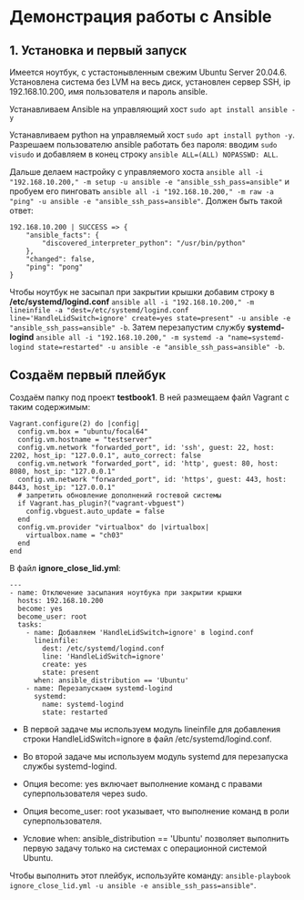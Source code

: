 # Демонстрация работы с Ansible

## 1. Установка и первый запуск

Имеется ноутбук, с устастонывленным свежим Ubuntu Server 20.04.6. Установлена система без LVM на весь диск, установлен сервер SSH, ip 192.168.10.200, имя пользователя и пароль ansible.

Устанавливаем Ansible на управляющий хост `sudo apt install ansible -y`

Устанавливаем python на управляемый хост `sudo apt install python -y`. Разрешаем пользователю ansible работать без пароля: вводим `sudo visudo` и добавляем в конец строку `ansible ALL=(ALL) NOPASSWD: ALL`.

Дальше делаем настройку с управляемого хоста `ansible all -i "192.168.10.200," -m setup -u ansible -e "ansible_ssh_pass=ansible"` и пробуем его пинговать `ansible all -i "192.168.10.200," -m raw -a "ping" -u ansible -e "ansible_ssh_pass=ansible"`. Должен быть такой ответ:
```
192.168.10.200 | SUCCESS => {
    "ansible_facts": {
        "discovered_interpreter_python": "/usr/bin/python"
    },
    "changed": false,
    "ping": "pong"
}
```

Чтобы ноутбук не засыпал при закрытии крышки добавим строку в **/etc/systemd/logind.conf** `ansible all -i "192.168.10.200," -m lineinfile -a "dest=/etc/systemd/logind.conf line='HandleLidSwitch=ignore' create=yes state=present" -u ansible -e "ansible_ssh_pass=ansible" -b`. Затем перезапустим службу **systemd-logind** `ansible all -i "192.168.10.200," -m systemd -a "name=systemd-logind state=restarted" -u ansible -e "ansible_ssh_pass=ansible" -b`.

## Создаём первый плейбук

Создаём папку под проект **testbook1**. В ней размещаем файл Vagrant с таким содержимым:
```
Vagrant.configure(2) do |config|
  config.vm.box = "ubuntu/focal64"
  config.vm.hostname = "testserver"
  config.vm.network "forwarded_port", id: 'ssh', guest: 22, host: 2202, host_ip: "127.0.0.1", auto_correct: false
  config.vm.network "forwarded_port", id: 'http', guest: 80, host: 8080, host_ip: "127.0.0.1"
  config.vm.network "forwarded_port", id: 'https', guest: 443, host: 8443, host_ip: "127.0.0.1"
  # запретить обновление дополнений гостевой системы
  if Vagrant.has_plugin?("vagrant-vbguest")
    config.vbguest.auto_update = false
  end
  config.vm.provider "virtualbox" do |virtualbox|
    virtualbox.name = "ch03"
  end
end
```

В файл **ignore_close_lid.yml**:
```
---
- name: Отключение засыпания ноутбука при закрытии крышки 
  hosts: 192.168.10.200
  become: yes
  become_user: root
  tasks:
    - name: Добавляем 'HandleLidSwitch=ignore' в logind.conf
      lineinfile:
        dest: /etc/systemd/logind.conf
        line: 'HandleLidSwitch=ignore'
        create: yes
        state: present
      when: ansible_distribution == 'Ubuntu'
    - name: Перезапускаем systemd-logind
      systemd:
        name: systemd-logind
        state: restarted

```

- В первой задаче мы используем модуль lineinfile для добавления строки HandleLidSwitch=ignore в файл /etc/systemd/logind.conf.

- Во второй задаче мы используем модуль systemd для перезапуска службы systemd-logind.

- Опция become: yes включает выполнение команд с правами суперпользователя через sudo.

- Опция become_user: root указывает, что выполнение команд в роли суперпользователя.

- Условие when: ansible_distribution == 'Ubuntu' позволяет выполнить первую задачу только на системах с операционной системой Ubuntu.

Чтобы выполнить этот плейбук, используйте команду: `ansible-playbook ignore_close_lid.yml -u ansible -e ansible_ssh_pass=ansible"`.